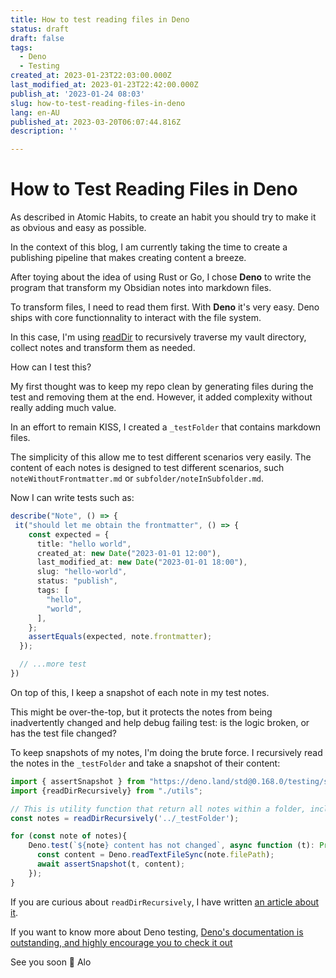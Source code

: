```yaml
---
title: How to test reading files in Deno
status: draft
draft: false
tags:
  - Deno
  - Testing
created_at: 2023-01-23T22:03:00.000Z
last_modified_at: 2023-01-23T22:42:00.000Z
publish_at: '2023-01-24 08:03'
slug: how-to-test-reading-files-in-deno
lang: en-AU
published_at: 2023-03-20T06:07:44.816Z
description: ''

--- 
```

# How to Test Reading Files in Deno

As described in Atomic Habits, to create an habit you should try to make it as obvious and easy as possible.

In the context of this blog, I am currently taking the time to create a publishing pipeline that makes creating content a breeze.

After toying about the idea of using Rust or Go, I chose **Deno** to write the program that transform my Obsidian notes into markdown files.

To transform files, I need to read them first. With **Deno** it's very easy. Deno ships with core functionnality to interact with the file system.

In this case, I'm using [readDir](https://deno.land/api@v1.29.1?s=Deno.readDir) to recursively traverse my vault directory, collect notes and transform them as needed.

How can I test this?

My first thought was to keep my repo clean by generating files during the test and removing them at the end.
However, it added complexity without really adding much value.

In an effort to remain KISS, I created a `_testFolder` that contains markdown files.

The simplicity of this allow me to test different scenarios very easily.
The content of each notes is designed to test different scenarios, such `noteWithoutFrontmatter.md` or `subfolder/noteInSubfolder.md`.

Now I can write tests such as:

```ts
describe("Note", () => {
 it("should let me obtain the frontmatter", () => {
    const expected = {
      title: "hello world",
      created_at: new Date("2023-01-01 12:00"),
      last_modified_at: new Date("2023-01-01 18:00"),
      slug: "hello-world",
      status: "publish",
      tags: [
        "hello",
        "world",
      ],
    };
    assertEquals(expected, note.frontmatter);
  });

  // ...more test
})
```

On top of this, I keep a snapshot of each note in my test notes.

This might be over-the-top, but it protects the notes from being inadvertently changed and help debug failing test: is the logic broken, or has the test file changed?

To keep snapshots of my notes, I'm doing the brute force. I recursively read the notes in the `_testFolder` and take a snapshot of their content:

```ts
import { assertSnapshot } from "https://deno.land/std@0.168.0/testing/snapshot.ts";
import {readDirRecursively} from "./utils";

// This is utility function that return all notes within a folder, including subfolders.
const notes = readDirRecursively('../_testFolder');

for (const note of notes){
	Deno.test(`${note} content has not changed`, async function (t): Promise<void> {
	  const content = Deno.readTextFileSync(note.filePath);
	  await assertSnapshot(t, content);
	});
}
```

If you are curious about `readDirRecursively`, I have written [an article about it](./read-files-recursively-in-deno).

If you want to know more about Deno testing, [Deno's documentation is outstanding, and highly encourage you to check it out](https://deno.land/manual@v1.29.4/basics/testing)

See you soon 👋
Alo